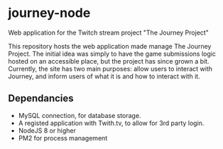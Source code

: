 # journey-node
Web application for the Twitch stream project "The Journey Project"

This repository hosts the web application made manage The Journey Project. The initial idea was simply to have the game submissions logic hosted on an accessible place, but the project has since grown a bit. 
Currently, the site has two main purposes: allow users to interact with Journey, and inform users of what it is and how to interact with it.

## Dependancies
* MySQL connection, for database storage. 
* A registed application with Twith.tv, to allow for 3rd party login.
* NodeJS 8 or higher
* PM2 for process management
